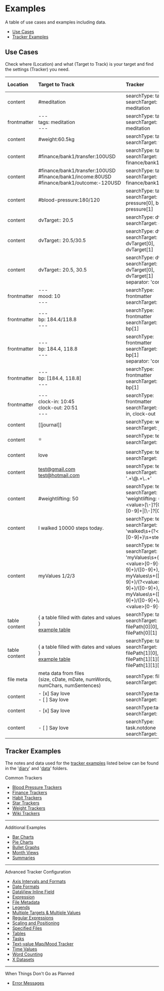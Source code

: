 # Examples

A table of use cases and examples including data.

- [Use Cases](#use-cases)
- [Tracker Examples](#tracker-examples)

## Use Cases

Check where (Location) and what (Target to Track) is your target and find the settings (Tracker) you need.

| Location      | Target to Track                                                                                                                                      | Tracker                                                                                                                                                                                  | Get (O)ccurrences/(V)alues |
| :------------ | :--------------------------------------------------------------------------------------------------------------------------------------------------- | :--------------------------------------------------------------------------------------------------------------------------------------------------------------------------------------- | :------------------------: |
| content       | #meditation                                                                                                                                          | searchType: tag<br>searchTarget: meditation                                                                                                                                              |             O              |
| frontmatter   | ---<br>tags: meditation<br>---                                                                                                                       | searchType: tag<br>searchTarget: meditation                                                                                                                                              |             O              |
| content       | #weight:60.5kg                                                                                                                                       | searchType: tag<br>searchTarget: weight                                                                                                                                                  |             V              |
| content       | #finance/bank1/transfer:100USD                                                                                                                       | searchType: tag<br>searchTarget: finance/bank1/transfer                                                                                                                                  |             V              |
| content       | #finance/bank1/transfer:100USD<br>#finance/bank1/income:80USD<br>#finance/bank1/outcome:-120USD                                                      | searchType: tag<br>searchTarget: finance/bank1                                                                                                                                           |             V              |
| content       | #blood-pressure:180/120                                                                                                                              | searchType: tag<br>searchTarget: blood-pressure[0], blood-pressure[1]                                                                                                                    |             V              |
| content       | dvTarget:: 20.5                                                                                                                                      | searchType: dvField<br>searchTarget: dvTarget                                                                                                                                            |             V              |
| content       | dvTarget:: 20.5/30.5                                                                                                                                 | searchType: dvField<br>searchTarget: dvTarget[0], dvTarget[1]                                                                                                                            |             V              |
| content       | dvTarget:: 20.5, 30.5                                                                                                                                | searchType: dvField<br>searchTarget: dvTarget[0], dvTarget[1]<br>separator: 'comma'                                                                                                      |             V              |
| frontmatter   | ---<br>mood: 10<br>---                                                                                                                               | searchType: frontmatter<br>searchTarget: mood                                                                                                                                            |             V              |
| frontmatter   | ---<br>bp: 184.4/118.8<br>---                                                                                                                        | searchType: frontmatter<br>searchTarget: bp[0], bp[1]                                                                                                                                    |             V              |
| frontmatter   | ---<br>bp: 184.4, 118.8<br>---                                                                                                                       | searchType: frontmatter<br>searchTarget: bp[0], bp[1]<br>separator: 'comma'                                                                                                              |             V              |
| frontmatter   | ---<br>bp: [184.4, 118.8]<br>---                                                                                                                     | searchType: frontmatter<br>searchTarget: bp[0], bp[1]                                                                                                                                    |             V              |
| frontmatter   | ---<br>clock-in: 10:45<br>clock-out: 20:51<br>---                                                                                                    | searchType: frontmatter<br>searchTarget: clock-in, clock-out                                                                                                                             |             V              |
| content       | [[journal]]                                                                                                                                          | searchType: wiki<br>searchTarget: journal                                                                                                                                                |             O              |
| content       | ⭐                                                                                                                                                   | searchType: text<br>searchTarget: ⭐                                                                                                                                                     |             O              |
| content       | love                                                                                                                                                 | searchType: text<br>searchTarget: love                                                                                                                                                   |             O              |
| content       | test@gmail.com<br>test@hotmail.com                                                                                                                   | searchType: text<br>searchTarget: '.+\\@.+\\..+'                                                                                                                                         |             O              |
| content       | #weightlifting: 50                                                                                                                                   | searchType: text<br>searchTarget: 'weightlifting: (?\<value\>[\\-]?[0-9]+[\\.][0-9]+\|[\\-]?[0-9]+)'                                                                                     |             V              |
| content       | I walked 10000 steps today.                                                                                                                          | searchType: text<br>searchTarget: 'walked\\s+(?\<value\>[0-9]+)\\s+steps'                                                                                                                |             V              |
| content       | myValues 1/2/3                                                                                                                                       | searchType: text<br>searchTarget: 'myValues\\s+(?\<value\>[0-9]+)/([0-9]+)/([0-9]+), myValues\\s+([0-9]+)/(?\<value\>[0-9]+)/([0-9]+), myValues\\s+([0-9]+)/([0-9]+)/(?\<value\>[0-9]+)' |             V              |
| table content | { a table filled with dates and values }<br>[example table](https://github.com/greater-than/Obsidian-Tracker-Plus/blob/main/examples/data/Tables.md) | searchType: table<br>searchTarget: filePath[0][0], filePath[0][1]                                                                                                                        |             V              |
| table content | { a table filled with dates and values }<br>[example table](https://github.com/greater-than/Obsidian-Tracker-Plus/blob/main/examples/data/Tables.md) | searchType: table<br>searchTarget: filePath[1][0], filePath[1][1][0], filePath[1][1][1]                                                                                                  |             V              |
| file meta     | meta data from files <br>(size, cDate, mDate, numWords, numChars, numSentences)                                                                      | searchType: fileMeta<br>searchTarget: size                                                                                                                                               |             V              |
| content       | - [x] Say love<br>- [ ] Say love                                                                                                                     | searchType:task<br>searchTarget: Say love                                                                                                                                                |             O              |
| content       | - [x] Say love                                                                                                                                       | searchType:task.done<br>searchTarget: Say love                                                                                                                                           |             O              |
| content       | - [ ] Say love                                                                                                                                       | searchType: task.notdone<br>searchTarget: Say love                                                                                                                                       |             O              |

## Tracker Examples

The notes and data used for the [tracker examples](https://github.com/greater-than/Obsidian-Tracker-Plus/blob/main/examples) listed below can be found in the '[diary](https://github.com/greater-than/Obsidian-Tracker-Plus/blob/main/examples/diary)' and '[data](https://github.com/greater-than/Obsidian-Tracker-Plus/blob/main/examples/data)' folders.

Common Trackers

- [Blood Pressure Trackers](https://github.com/greater-than/Obsidian-Tracker-Plus/blob/main/examples/blood-pressure-trackers.md)
- [Finance Trackers](https://github.com/greater-than/Obsidian-Tracker-Plus/blob/main/examples/finance-trackers.md)
- [Habit Trackers](https://github.com/greater-than/Obsidian-Tracker-Plus/blob/main/examples/habit-trackers.md)
- [Star Trackers](https://github.com/greater-than/Obsidian-Tracker-Plus/blob/main/examples/star-trackers.md)
- [Weight Trackers](https://github.com/greater-than/Obsidian-Tracker-Plus/blob/main/examples/weight-trackers.md)
- [Wiki Trackers](https://github.com/greater-than/Obsidian-Tracker-Plus/blob/main/examples/wiki-trackers.md)

---

Additional Examples

- [Bar Charts](https://github.com/greater-than/Obsidian-Tracker-Plus/blob/main/examples/bar-charts.md)
- [Pie Charts](https://github.com/greater-than/Obsidian-Tracker-Plus/blob/main/examples/pie-charts.md)
- [Bullet Graphs](https://github.com/greater-than/Obsidian-Tracker-Plus/blob/main/examples/bullet-graphs.md)
- [Month Views](https://github.com/greater-than/Obsidian-Tracker-Plus/blob/main/examples/month-views.md)
- [Summaries](https://github.com/greater-than/Obsidian-Tracker-Plus/blob/main/examples/summaries.md)

---

Advanced Tracker Configuration

- [Axis Intervals and Formats](https://github.com/greater-than/Obsidian-Tracker-Plus/blob/main/examples/axis-interval-and-format.md)
- [Date Formats](https://github.com/greater-than/Obsidian-Tracker-Plus/blob/main/examples/date-formats.md)
- [DataView Inline Field](https://github.com/greater-than/Obsidian-Tracker-Plus/blob/main/examples/dataview-fields.md)
- [Expression](https://github.com/greater-than/Obsidian-Tracker-Plus/blob/main/examples/expressions.md)
- [File Metadata](https://github.com/greater-than/Obsidian-Tracker-Plus/blob/main/examples/file-metadata.md)
- [Legends](https://github.com/greater-than/Obsidian-Tracker-Plus/blob/main/examples/legends.md)
- [Multiple Targets & Multiple Values](https://github.com/greater-than/Obsidian-Tracker-Plus/blob/main/examples/multiple-targets-and-values.md)
- [Regular Expressions](https://github.com/greater-than/Obsidian-Tracker-Plus/blob/main/examples/regex.md)
- [Scaling and Positioning](https://github.com/greater-than/Obsidian-Tracker-Plus/blob/main/examples/scaling-and-positioning.md)
- [Specified Files](https://github.com/greater-than/Obsidian-Tracker-Plus/blob/main/examples/TestSpecifiedFiles.md)
- [Tables](https://github.com/greater-than/Obsidian-Tracker-Plus/blob/main/examples/tables.md)
- [Tasks](https://github.com/greater-than/Obsidian-Tracker-Plus/blob/main/examples/tasks.md)
- [Text-value Map/Mood Tracker](https://github.com/greater-than/Obsidian-Tracker-Plus/blob/main/examples/text-value-map.md)
- [Time Values](https://github.com/greater-than/Obsidian-Tracker-Plus/blob/main/examples/time-values.md)
- [Word Counting](https://github.com/greater-than/Obsidian-Tracker-Plus/blob/main/examples/counting-words.md)
- [X Datasets](https://github.com/greater-than/Obsidian-Tracker-Plus/blob/main/examples/x-datasets.md)

---

When Things Don't Go as Planned

- [Error Messages](https://github.com/greater-than/Obsidian-Tracker-Plus/blob/main/examples/ErrorMessages.md)
